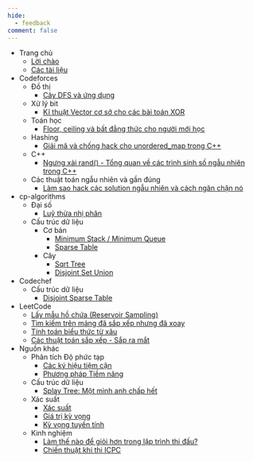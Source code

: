 ```yaml
---
hide:
  - feedback
comment: false
---
```


- Trang chủ
    - [Lời chào](index.md)
    - [Các tài liệu](navigation.md)
- Codeforces
    - Đồ thị
        - [Cây DFS và ứng dụng](Codeforces/graph/dfs_tree/dfs_tree.md)
    - Xử lý bit
        - [Kĩ thuật Vector cơ sở cho các bài toán XOR](Codeforces/bit_manipulation/xor_basis/xor_basis.md)
    - Toán học
        - [Floor, ceiling và bất đẳng thức cho người mới học](Codeforces/math/floors_ceilings_inequalities/floors_ceilings_inequalities.md)
    - Hashing
        - [Giải mã và chống hack cho unordered_map trong C++](Codeforces/hashing/blowing_up_unordered_map/blowing_up_unordered_map.md)
    - C++
        - [Ngưng xài rand() - Tổng quan về các trình sinh số ngẫu nhiên trong C++](Codeforces/c++/no_rand/no_rand.md)
    - Các thuật toán ngẫu nhiên và gần đúng
        - [Làm sao hack các solution ngẫu nhiên và cách ngăn chặn nó](Codeforces/randomized_algorithms/hacking_randomized_solutions/hacking_randomized_solutions.md)
- cp-algorithms
    - Đại số
        - [Luỹ thừa nhị phân](cp-algorithms/algebra/binary_exponentiation/binary_exponentiation.md)
    - Cấu trúc dữ liệu
        - Cơ bản
            - [Minimum Stack / Minimum Queue](cp-algorithms/data_structures/fundamentals/min_stack_min_queue/min_stack_min_queue.md)
            - [Sparse Table](cp-algorithms/data_structures/fundamentals/sparse_table/sparse_table.md)
        - Cây
            - [Sqrt Tree](cp-algorithms/data_structures/trees/sqrt_tree/sqrt_tree.md)
            - [Disjoint Set Union](cp-algorithms/data_structures/trees/dsu/dsu.md)
- Codechef
    - Cấu trúc dữ liệu
        - [Disjoint Sparse Table](Codechef/data_structures/disjoint_sparse_table/disjoint_sparse_table.md)
- LeetCode
    - [Lấy mẫu hồ chứa (Reservoir Sampling)](LeetCode/reservoir_sampling/reservoir_sampling.md)
    - [Tìm kiếm trên mảng đã sắp xếp nhưng đã xoay](LeetCode/search_in_rotated_sorted_array/search_in_rotated_sorted_array.md)
    - [Tính toán biểu thức từ xâu](LeetCode/basic_calculator/basic_calculator.md)
    - [Các thuật toán sắp xếp - Sắp ra mắt](LeetCode/sorting/sorting.md)
- Nguồn khác
    - Phân tích Độ phức tạp
        - [Các ký hiệu tiệm cận](Misc/complexity_analysis/asymptotic_notations/asymptotic_notations.md)
        - [Phương pháp Tiềm năng](Misc/complexity_analysis/potential_method/potential_method.md)
    - Cấu trúc dữ liệu
        - [Splay Tree: Một mình anh chấp hết](Misc/data_structures/splay_tree/splay_tree.md)
    - Xác suất
        - [Xác suất](Misc/probability/probability/probability.md)
        - [Giá trị kỳ vọng](Misc/probability/expected_value/expected_value.md)
        - [Kỳ vọng tuyến tính](Misc/probability/linearity_of_expectation/linearity_of_expectation.md)
    - Kinh nghiệm
        - [Làm thế nào để giỏi hơn trong lập trình thi đấu?](Misc/experience/being_better/being_better.md)
        - [Chiến thuật khi thi ICPC](Misc/experience/icpc_strategy/icpc_strategy.md)